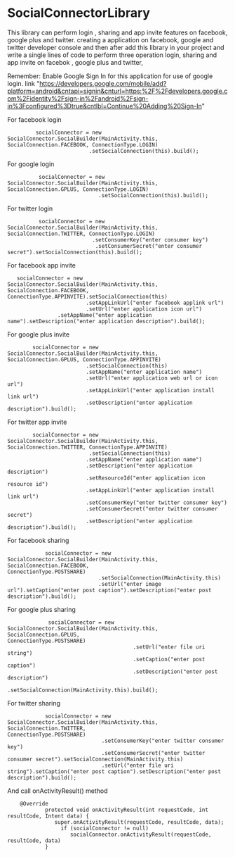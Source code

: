 # SocialConnectorLibrary
This library can perform login , sharing and app invite features on facebook, google plus and twitter. creating a application on facebook, google and twitter developer console and then after add this library in your project and write a single lines of code to perform three operation login, sharing and app invite on facebok , google plus and twitter,






Remember: Enable Google Sign In for this application for use of google login. link "https://developers.google.com/mobile/add?platform=android&cntapi=signin&cnturl=https:%2F%2Fdevelopers.google.com%2Fidentity%2Fsign-in%2Fandroid%2Fsign-in%3Fconfigured%3Dtrue&cntlbl=Continue%20Adding%20Sign-In"








For facebook login
	
	
             socialConnector = new SocialConnector.SocialBuilder(MainActivity.this, SocialConnection.FACEBOOK, ConnectionType.LOGIN)
                              .setSocialConnection(this).build();
					
					
					
					
      
For google login
	  
              socialConnector = new SocialConnector.SocialBuilder(MainActivity.this, SocialConnection.GPLUS, ConnectionType.LOGIN)
                                 .setSocialConnection(this).build();
					
					
					
					
					

For twitter login
       
              socialConnector = new SocialConnector.SocialBuilder(MainActivity.this, SocialConnection.TWITTER, ConnectionType.LOGIN)
                               .setConsumerKey("enter consumer key")
                                .setConsumerSecret("enter consumer secret").setSocialConnection(this).build();
				
				
				
				
				
				
				
For facebook app invite

	   socialConnector = new SocialConnector.SocialBuilder(MainActivity.this, SocialConnection.FACEBOOK,                       				     ConnectionType.APPINVITE).setSocialConnection(this)
                             .setAppLinkUrl("enter facebook applink url")
                             .setUrl("enter application icon url")
                    .setAppName("enter application name").setDescription("enter application description").build();
					
					
					
					
										
For google plus invite			

            socialConnector = new SocialConnector.SocialBuilder(MainActivity.this, SocialConnection.GPLUS, ConnectionType.APPINVITE)
                             .setSocialConnection(this)
                             .setAppName("enter application name")
                             .setUrl("enter application web url or icon url")
                             .setAppLinkUrl("enter application install link url")
                             .setDescription("enter application description").build();
					
					
					
					
					
For twitter app invite				
        
            socialConnector = new SocialConnector.SocialBuilder(MainActivity.this, SocialConnection.TWITTER, ConnectionType.APPINVITE)
                              .setSocialConnection(this)
                             .setAppName("enter application name")
                             .setDescription("enter application description")
                             .setResourceId("enter application icon resource id")
                             .setAppLinkUrl("enter application install link url")
                             .setConsumerKey("enter twitter consumer key")
                             .setConsumerSecret("enter twitter consumer secret")
                             .setDescription("enter application description").build();	
			     
			     
			     
			     
			     
			     
For facebook sharing

                socialConnector = new SocialConnector.SocialBuilder(MainActivity.this, SocialConnection.FACEBOOK,  							  ConnectionType.POSTSHARE)
                                 .setSocialConnection(MainActivity.this)
                                 .setUrl("enter image url").setCaption("enter post caption").setDescription("enter post          					 description").build();
					
					
					
					
					
					
					
For google plus sharing
		
		         socialConnector = new SocialConnector.SocialBuilder(MainActivity.this, SocialConnection.GPLUS, 				                            ConnectionType.POSTSHARE)
                                            .setUrl("enter file uri string")
                                            .setCaption("enter post caption")
                                            .setDescription("enter post description")
                                             .setSocialConnection(MainActivity.this).build();
						
						
						
						
						
						
For twitter sharing			


                socialConnector = new SocialConnector.SocialBuilder(MainActivity.this, SocialConnection.TWITTER, 							    ConnectionType.POSTSHARE)
                                  .setConsumerKey("enter twitter consumer key")
                                  .setConsumerSecret("enter twitter consumer secret").setSocialConnection(MainActivity.this)
                                  .setUrl("enter file uri string").setCaption("enter post caption").setDescription("enter post                                             description").build();	
				  
				  
				  
				  
				  
And call onActivityResult() method
		
					
		@Override
                protected void onActivityResult(int requestCode, int resultCode, Intent data) {
                   super.onActivityResult(requestCode, resultCode, data);
                     if (socialConnector != null)
                        socialConnector.onActivityResult(requestCode, resultCode, data)
                }		




			
					
